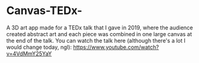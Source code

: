 # Canvas-TEDx-
A 3D art app made for a TEDx talk that I gave in 2019, where the audience created abstract art and each piece was combined in one large canvas at the end of the talk.
You can watch the talk here (although there's a lot I would change today, ngl): https://www.youtube.com/watch?v=4VdMmY25YaY
